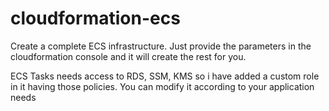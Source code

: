 # cloudformation-ecs

Create a complete ECS infrastructure. Just provide the parameters in the cloudformation console and it will create the rest for you.

ECS Tasks needs access to RDS, SSM, KMS so i have added a custom role in it having those policies. You can modify it according to your application needs
